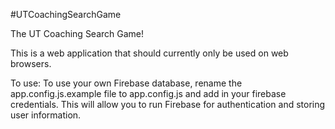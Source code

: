 #UTCoachingSearchGame

The UT Coaching Search Game!

This is a web application that should currently only be used on web browsers.

To use:
To use your own Firebase database, rename the app.config.js.example file to app.config.js and add in your firebase credentials.  This will allow you to run Firebase for authentication and storing user information.
